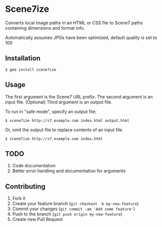 # Scene7ize

Converts local image paths in an HTML or CSS file to Scene7 paths containing dimensions and format info.

Automatically assumes JPGs have been optimized, default quality is set to 100

## Installation

    $ gem install scene7ize

## Usage

The first argument is the Scene7 URL prefix.
The second argument is an input file.
(Optional) Third argument is an output file.

To run in "safe mode", specify an output file:

    $ scene7ize http://s7.example.com index.html output.html

Or, omit the output file to replace contents of an input file.

    $ scene7ize http://s7.example.com index.html

## TODO

1. Code documentation
2. Better error handling and documentation for arguments

## Contributing

1. Fork it
2. Create your feature branch (`git checkout -b my-new-feature`)
3. Commit your changes (`git commit -am 'Add some feature'`)
4. Push to the branch (`git push origin my-new-feature`)
5. Create new Pull Request
